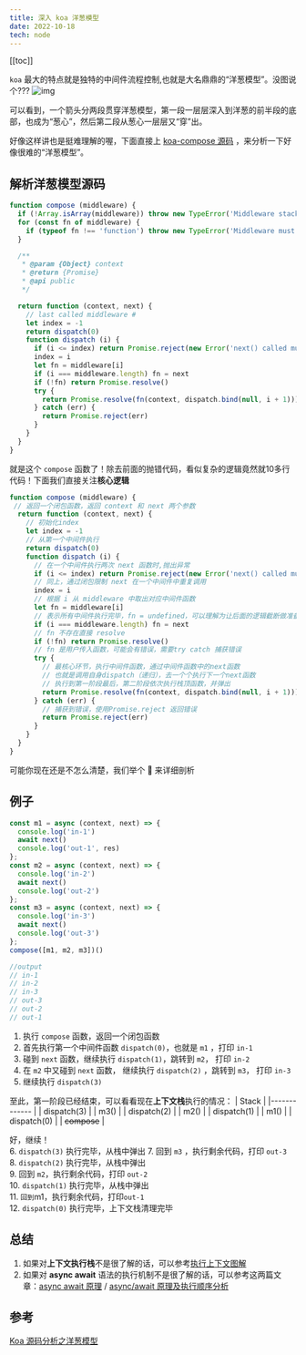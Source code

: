 ```yaml
---
title: 深入 koa 洋葱模型
date: 2022-10-18
tech: node
---
```


[[toc]]

`koa` 最大的特点就是独特的中间件流程控制,也就是大名鼎鼎的“洋葱模型”。没图说个???
![img](/img/onion.png)

可以看到，一个箭头分两段贯穿洋葱模型，第一段一层层深入到洋葱的前半段的底部，也成为“葱心”，然后第二段从葱心一层层又“穿”出。  

好像这样讲也是挺难理解的喔，下面直接上 [koa-compose 源码](https://github.com/koajs/compose/blob/master/index.js) ，来分析一下好像很难的“洋葱模型”。
## 解析洋葱模型源码

```js
function compose (middleware) {
  if (!Array.isArray(middleware)) throw new TypeError('Middleware stack must be an array!')
  for (const fn of middleware) {
    if (typeof fn !== 'function') throw new TypeError('Middleware must be composed of functions!')
  }

  /**
   * @param {Object} context
   * @return {Promise}
   * @api public
   */

  return function (context, next) {
    // last called middleware #
    let index = -1
    return dispatch(0)
    function dispatch (i) {
      if (i <= index) return Promise.reject(new Error('next() called multiple times'))
      index = i
      let fn = middleware[i]
      if (i === middleware.length) fn = next
      if (!fn) return Promise.resolve()
      try {
        return Promise.resolve(fn(context, dispatch.bind(null, i + 1)))
      } catch (err) {
        return Promise.reject(err)
      }
    }
  }
}
```

就是这个 `compose` 函数了！除去前面的抛错代码，看似复杂的逻辑竟然就10多行代码！下面我们直接关注**核心逻辑**  
```js {22,23}
function compose (middleware) {
 // 返回一个闭包函数，返回 context 和 next 两个参数
  return function (context, next) {
    // 初始化index
    let index = -1
    // 从第一个中间件执行
    return dispatch(0)
    function dispatch (i) {
      // 在一个中间件执行两次 next 函数时,抛出异常
      if (i <= index) return Promise.reject(new Error('next() called multiple times'))
      // 同上，通过闭包限制 next 在一个中间件中重复调用
      index = i
      // 根据 i 从 middleware 中取出对应中间件函数
      let fn = middleware[i]
      // 表示所有中间件执行完毕，fn = undefined，可以理解为让后面的逻辑截断做准备
      if (i === middleware.length) fn = next
      // fn 不存在直接 resolve
      if (!fn) return Promise.resolve()
      // fn 是用户传入函数，可能会有错误，需要try catch 捕获错误
      try {
        // 最核心环节，执行中间件函数，通过中间件函数中的next函数
        // 也就是调用自身dispatch（递归），去一个个执行下一个next函数
        // 执行到第一阶段最后，第二阶段依次执行栈顶函数，并弹出
        return Promise.resolve(fn(context, dispatch.bind(null, i + 1)))
      } catch (err) {
        // 捕获到错误，使用Promise.reject 返回错误
        return Promise.reject(err)
      }
    }
  }
}
```
可能你现在还是不怎么清楚，我们举个 🌰 来详细剖析
## 例子
```js
const m1 = async (context, next) => {
  console.log('in-1')
  await next()
  console.log('out-1', res)
};
const m2 = async (context, next) => {
  console.log('in-2')
  await next()
  console.log('out-2')
};
const m3 = async (context, next) => {
  console.log('in-3')
  await next()
  console.log('out-3')
};
compose([m1, m2, m3])()

//output
// in-1
// in-2
// in-3
// out-3
// out-2
// out-1
```
1. 执行 `compose` 函数，返回一个闭包函数  
2. 首先执行第一个中间件函数 `dispatch(0)`，也就是 `m1` ，打印 `in-1`  
3. 碰到 `next` 函数，继续执行 `dispatch(1)`，跳转到 `m2`， 打印 `in-2`  
4. 在 `m2` 中又碰到 `next` 函数， 继续执行 `dispatch(2)` ，跳转到 `m3`， 打印 `in-3`  
5. 继续执行 `dispatch(3)`  

至此，第一阶段已经结束，可以看看现在**上下文栈**执行的情况： 
| Stack        |
|------------- |
| dispatch(3)  |
| m3()         |
| dispatch(2)  |
| m2()         |
| dispatch(1)  |
| m1()         |
| dispatch(0)  |
| ~~compose~~  |

好，继续！  
6. `dispatch(3)` 执行完毕，从栈中弹出
7. 回到 `m3` ，执行剩余代码，打印 `out-3`  
8. `dispatch(2)` 执行完毕，从栈中弹出  
9. 回到 `m2`，执行剩余代码，打印 `out-2`  
10. `dispatch(1)` 执行完毕，从栈中弹出  
11. `回到`m1，执行剩余代码，打印`out-1`  
12. `dispatch(0)` 执行完毕，上下文栈清理完毕  
## 总结
1. 如果对**上下文执行栈**不是很了解的话，可以参考[执行上下文图解](https://www.jianshu.com/p/a6d37c77e8db)  
2. 如果对 **async await** 语法的执行机制不是很了解的话，可以参考这两篇文章：[async await 原理](https://juejin.cn/post/7007031572238958629) / [async/await 原理及执行顺序分析](https://juejin.cn/post/6844903988584775693)  

## 参考
[Koa 源码分析之洋葱模型](https://github.com/webfansplz/article/issues/10)
